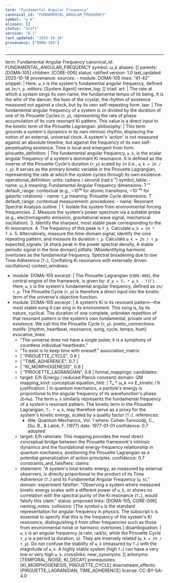 ```yaml
---
term: "Fundamental Angular Frequency"
canonical_id: "FUNDAMENTAL_ANGULAR_FREQUENCY"
symbol: "ω_k"
aliases: []
status: "draft"
version: "0.1"
last_updated: "2025-10-18"
provenance: ["DOMA-105"]
---
```


---
term: Fundamental Angular Frequency
canonical_id: FUNDAMENTAL_ANGULAR_FREQUENCY
symbol: ω_k
aliases: []
parents: [DOMA-105]
children: [CORE-006]
status: ratified
version: 1.0
last_updated: 2025-10-18
provenance:
  sources:
    - module: DOMA-105
      lines: "41-42"
      snippet: |
        Here, `ω_k` is the system's fundamental angular frequency, defined as `2π/τ_p`.
  editors: [System Agent]
  review_log: []
triad:
  art: |
    The rate at which a system sings its own name, the fundamental tempo of its being. It is the whir of the dancer, the hum of the crystal, the rhythm of existence measured not against a clock, but by its own self-repeating form.
  law: |
    The fundamental angular frequency of a system is `2π` divided by the duration of one of its Pirouette Cycles (`τ_p`), representing the rate of phase accumulation of its core resonant Ki pattern. This value is a direct input to the kinetic term of the Pirouette Lagrangian.
  philosophy: |
    This term grounds a system's dynamics in its own intrinsic rhythm, displacing the notion of an external, universal clock. A system's 'action' is not measured against an absolute timeline, but against the frequency of its own self-perpetuating existence. Time is local and emergent from form.
pirouette_definition: |
  The fundamental angular frequency, `ω_k`, is the scalar angular frequency of a system's dominant Ki resonance. It is defined as the inverse of the Pirouette Cycle's duration (`τ_p`) scaled by `2π` (i.e., `ω_k = 2π / τ_p`). It serves as the primary kinetic variable in the Pirouette Lagrangian, representing the rate at which the system cycles through its own existence.
operational_definition:
  units: radians / second (rad·s⁻¹)
  symbol_table:
    - name: ω_k
      meaning: Fundamental Angular Frequency
      dimensions: T⁻¹
      default_range: contextual (e.g., ~10¹⁶ for atomic transitions, ~10⁻¹⁵ for galactic rotations)
    - name: τ_p
      meaning: Pirouette Cycle
      dimensions: T
      default_range: contextual
  measurement:
    procedures:
      - name: Resonant Spectral Analysis
        outline: |
          1. Isolate the system from environmental forcing frequencies.
          2. Measure the system's power spectrum via a suitable probe (e.g., electromagnetic emission, gravitational wave signal, mechanical oscillation).
          3. Identify the sharpest, most stable peak corresponding to the Ki resonance.
          4. The frequency of this peak is `f_k`. Calculate `ω_k = 2π * f_k`.
          5. Alternatively, measure the time-domain signal, identify the core repeating pattern, and measure its duration `τ_p`. Calculate `ω_k = 2π / τ_p`.
        expected_signals: [A sharp peak in the power spectral density, A stable periodic signal in the time domain]
        pitfalls: [Misidentifying harmonic overtones as the fundamental frequency, Spectral broadening due to low Time Adherence (`Tₐ`), Conflating Ki resonance with externally driven oscillations]
context_windows:
  - module: DOMA-105
    excerpt: |
      The Pirouette Lagrangian (`CORE-006`), the central engine of the framework, is given by: `𝓛_p = Tₐ * ω_k - f(Γ)`. Here, `ω_k` is the system's fundamental angular frequency, defined as `2π/τ_p`. The Pirouette Cycle (`τ_p`) is therefore a direct input into the kinetic term of the universe's objective function.
  - module: DOMA-105
    excerpt: |
      A system’s Ki is its resonant pattern—the most stable song it can sing in its environment. This song is, by its nature, cyclical. The duration of one complete, unbroken repetition of that resonant pattern is the system’s own fundamental, private unit of existence. We call this the Pirouette Cycle (`τ_p`).
poetic_connections:
  motifs: [rhythm, heartbeat, resonance, song, cycle, tempo, hum]
  evocative_lines:
    - "The universe does not have a single pulse; it is a symphony of countless individual heartbeats."
    - "To exist is to keep time with oneself."
  association_matrix:
    - [ "PIROUETTE_CYCLE", 0.9 ]
    - [ "TIME_ADHERENCE", 0.7 ]
    - [ "KI_MORPHOGENESIS", 0.6 ]
    - [ "PIROUETTE_LAGRANGIAN", 0.8 ]
formal_mappings:
  candidates:
    - target: E/ħ (Energy / reduced Planck constant)
      domain: QM
      mapping_kind: conceptual
      equation_hint: |
        Tₐ * ω_k ↔ E_kinetic / ħ
      justification: |
        In quantum mechanics, a particle's energy is proportional to the angular frequency of its wavefunction's phase (`E=ħω`). The term `ω_k` similarly represents the fundamental frequency of a system's resonant pattern. The kinetic term in the Pirouette Lagrangian, `Tₐ * ω_k`, may therefore serve as a proxy for the system's kinetic energy, scaled by a quality factor (`Tₐ`).
      references:
        - title: Quantum Mechanics, Vol. 1
          where: Cohen-Tannoudji, C., Diu, B., & Laloë, F. (1977)
          date: 1977-01-01
      confidence: 0.7
  adopted:
    - target: E/ħ
      rationale: This mapping provides the most direct conceptual bridge between the Pirouette framework's intrinsic dynamics and the foundational energy-frequency relationship in quantum mechanics, positioning the Pirouette Lagrangian as a potential generalization of action principles.
      confidence: 0.7
constraints_and_falsifiers:
  claims:
    - statement: "A system's total kinetic energy, as measured by external observers, is directly proportional to the product of its Time Adherence (`Tₐ`) and its Fundamental Angular Frequency (`ω_k`)."
      domain: experiment
      falsifier: "Observing a system where measured kinetic energy scales with a different power of `ω_k`, or shows no correlation with the spectral purity of the Ki resonance (`Tₐ`), would falsify this claim."
      status: proposed
      links: [DOMA-105, CORE-006]
naming_notes:
  collisions: [The symbol `ω` is the standard representation for angular frequency in physics. The subscript `k` is essential to specify that this is the frequency of the system's *Ki resonance*, distinguishing it from other frequencies such as those from environmental noise or harmonic overtones.]
  disambiguation: |
    `ω_k` is an angular frequency (a rate, rad/s), while the Pirouette Cycle `τ_p` is a period (a duration, s). They are inversely related (`ω_k = 2π / τ_p`). Do not confuse the stability of `ω_k` (measured by `Tₐ`) with the magnitude of `ω_k`. A highly stable system (high `Tₐ`) can have a very low or very high `ω_k`.
crosslinks:
  near_synonyms: []
  antonyms: [TEMPORAL_NOISE, KI_DECAY]
  prerequisites: [KI_MORPHOGENESIS, PIROUETTE_CYCLE]
  downstream_effects: [PIROUETTE_LAGRANGIAN, TIME_ADHERENCE]
license: CC-BY-SA-4.0